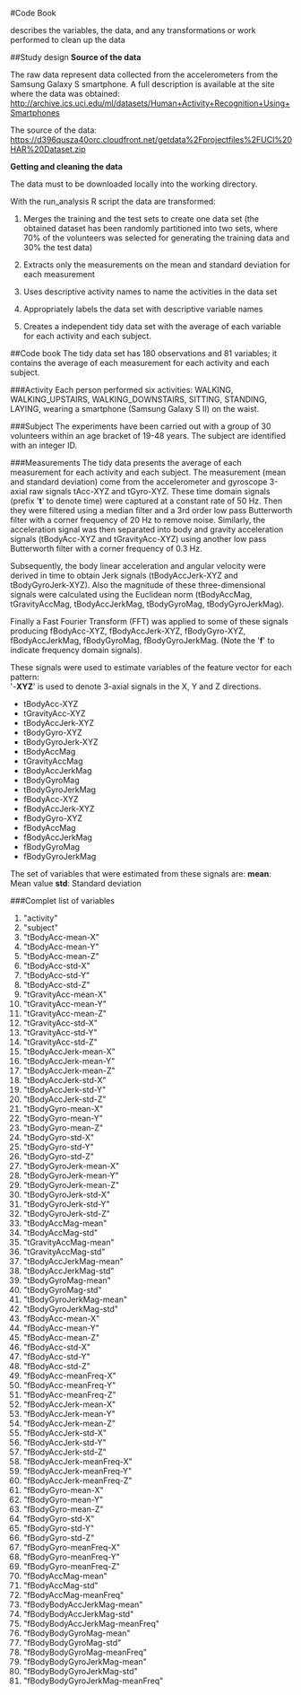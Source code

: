 #Code Book

describes the variables, the data, and any transformations or work performed to clean up the data

##Study design
**Source of the data**

The raw data represent data collected from the accelerometers from the Samsung Galaxy S smartphone. 
A full description is available at the site where the data was obtained: 
http://archive.ics.uci.edu/ml/datasets/Human+Activity+Recognition+Using+Smartphones 

The source of the data: 
https://d396qusza40orc.cloudfront.net/getdata%2Fprojectfiles%2FUCI%20HAR%20Dataset.zip 


**Getting and cleaning the data**

The data must to be downloaded locally into the working directory.

With the run_analysis R script the data are transformed: 

1. Merges the training and the test sets to create one data set (the obtained dataset has been randomly partitioned into two sets, where 70% of the volunteers was selected for generating the training data and 30% the test data)

2. Extracts only the measurements on the mean and standard deviation for each measurement

3. Uses descriptive activity names to name the activities in the data set

4. Appropriately labels the data set with descriptive variable names

5. Creates a independent tidy data set with the average of each variable for each activity and each subject.

##Code book
The tidy data set has 180 observations and 81 variables; it contains the average of each measurement for each activity and each subject.

###Activity
Each person performed six activities: WALKING, WALKING_UPSTAIRS, WALKING_DOWNSTAIRS, SITTING, STANDING, LAYING, wearing a smartphone (Samsung Galaxy S II) on the waist.

###Subject
The experiments have been carried out with a group of 30 volunteers within an age bracket of 19-48 years.
The subject are identified with an integer ID.

###Measurements
The tidy data presents the average of each measurement for each activity and each subject.
The measurement (mean and standard deviation) come from the accelerometer and gyroscope 3-axial raw signals tAcc-XYZ and tGyro-XYZ. These time domain signals (prefix '**t**' to denote time) were captured at a constant rate of 50 Hz. Then they were filtered using a median filter and a 3rd order low pass Butterworth filter with a corner frequency of 20 Hz to remove noise. Similarly, the acceleration signal was then separated into body and gravity acceleration signals (tBodyAcc-XYZ and tGravityAcc-XYZ) using another low pass Butterworth filter with a corner frequency of 0.3 Hz. 

Subsequently, the body linear acceleration and angular velocity were derived in time to obtain Jerk signals (tBodyAccJerk-XYZ and tBodyGyroJerk-XYZ). Also the magnitude of these three-dimensional signals were calculated using the Euclidean norm (tBodyAccMag, tGravityAccMag, tBodyAccJerkMag, tBodyGyroMag, tBodyGyroJerkMag). 

Finally a Fast Fourier Transform (FFT) was applied to some of these signals producing fBodyAcc-XYZ, fBodyAccJerk-XYZ, fBodyGyro-XYZ, fBodyAccJerkMag, fBodyGyroMag, fBodyGyroJerkMag. (Note the '**f**' to indicate frequency domain signals). 

These signals were used to estimate variables of the feature vector for each pattern:  
'-**XYZ**' is used to denote 3-axial signals in the X, Y and Z directions.

- tBodyAcc-XYZ
- tGravityAcc-XYZ
- tBodyAccJerk-XYZ
- tBodyGyro-XYZ
- tBodyGyroJerk-XYZ
- tBodyAccMag
- tGravityAccMag
- tBodyAccJerkMag
- tBodyGyroMag
- tBodyGyroJerkMag
- fBodyAcc-XYZ
- fBodyAccJerk-XYZ
- fBodyGyro-XYZ
- fBodyAccMag
- fBodyAccJerkMag
- fBodyGyroMag
- fBodyGyroJerkMag

The set of variables that were estimated from these signals are: 
**mean**: Mean value
**std**: Standard deviation

###Complet list of variables
1.	"activity"
2.	"subject"  
3.	"tBodyAcc-mean-X"
4.	"tBodyAcc-mean-Y"
5.	"tBodyAcc-mean-Z"
6.	"tBodyAcc-std-X"
7.	"tBodyAcc-std-Y"
8.	"tBodyAcc-std-Z"
9.	"tGravityAcc-mean-X" 
10.	"tGravityAcc-mean-Y" 
11.	"tGravityAcc-mean-Z"  
12.	"tGravityAcc-std-X"  
13.	"tGravityAcc-std-Y"   
14.	"tGravityAcc-std-Z"       
15.	"tBodyAccJerk-mean-X"     
16.	"tBodyAccJerk-mean-Y"  
17.	"tBodyAccJerk-mean-Z" 
18.	"tBodyAccJerk-std-X" 
19.	"tBodyAccJerk-std-Y" 
20.	"tBodyAccJerk-std-Z" 
21.	"tBodyGyro-mean-X"    
22.	"tBodyGyro-mean-Y"   
23.	"tBodyGyro-mean-Z"   
24.	"tBodyGyro-std-X"   
25.	"tBodyGyro-std-Y"    
26.	"tBodyGyro-std-Z"    
27.	"tBodyGyroJerk-mean-X"  
28.	"tBodyGyroJerk-mean-Y"   
29.	"tBodyGyroJerk-mean-Z"    
30.	"tBodyGyroJerk-std-X"          
31.	"tBodyGyroJerk-std-Y"    
32.	"tBodyGyroJerk-std-Z"     
33.	"tBodyAccMag-mean"           
34.	"tBodyAccMag-std"         
35.	"tGravityAccMag-mean"       
36.	"tGravityAccMag-std"
37.	"tBodyAccJerkMag-mean"
38.	"tBodyAccJerkMag-std"  
39.	"tBodyGyroMag-mean"   
40.	"tBodyGyroMag-std"  
41.	"tBodyGyroJerkMag-mean"  
42.	"tBodyGyroJerkMag-std"  
43.	"fBodyAcc-mean-X"       
44.	"fBodyAcc-mean-Y"          
45.	"fBodyAcc-mean-Z"              
46.	"fBodyAcc-std-X"   
47.	"fBodyAcc-std-Y"  
48.	"fBodyAcc-std-Z"   
49.	"fBodyAcc-meanFreq-X" 
50.	"fBodyAcc-meanFreq-Y"    
51.	"fBodyAcc-meanFreq-Z"     
52.	"fBodyAccJerk-mean-X"       
53.	"fBodyAccJerk-mean-Y"     
54.	"fBodyAccJerk-mean-Z"     
55.	"fBodyAccJerk-std-X"     
56.	"fBodyAccJerk-std-Y"   
57.	"fBodyAccJerk-std-Z"  
58.	"fBodyAccJerk-meanFreq-X"   
59.	"fBodyAccJerk-meanFreq-Y"  
60.	"fBodyAccJerk-meanFreq-Z"      
61.	"fBodyGyro-mean-X"    
62.	"fBodyGyro-mean-Y"    
63.	"fBodyGyro-mean-Z"      
64.	"fBodyGyro-std-X"         
65.	"fBodyGyro-std-Y"              
66.	"fBodyGyro-std-Z"      
67.	"fBodyGyro-meanFreq-X"  
68.	"fBodyGyro-meanFreq-Y"      
69.	"fBodyGyro-meanFreq-Z"      
70.	"fBodyAccMag-mean"             
71.	"fBodyAccMag-std"            
72.	"fBodyAccMag-meanFreq"   
73.	"fBodyBodyAccJerkMag-mean"    
74.	"fBodyBodyAccJerkMag-std"     
75.	"fBodyBodyAccJerkMag-meanFreq" 
76.	"fBodyBodyGyroMag-mean"    
77.	"fBodyBodyGyroMag-std"    
78.	"fBodyBodyGyroMag-meanFreq"   
79.	"fBodyBodyGyroJerkMag-mean"   
80.	"fBodyBodyGyroJerkMag-std"     
81.	"fBodyBodyGyroJerkMag-meanFreq"
